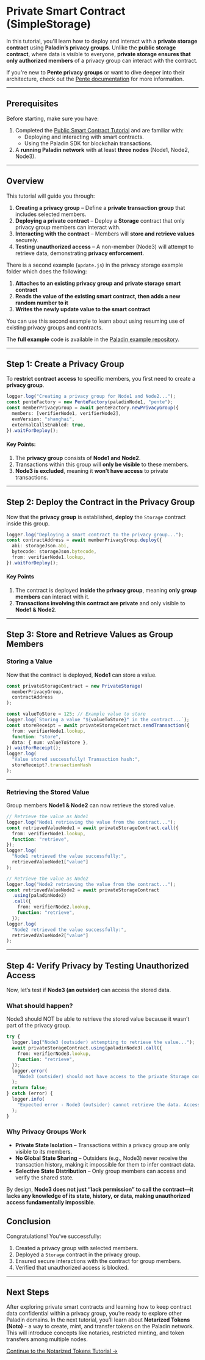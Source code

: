 # Private Smart Contract (SimpleStorage)

In this tutorial, you'll learn how to deploy and interact with a **private storage contract** using **Paladin’s privacy groups**. Unlike the **public storage contract**, where data is visible to everyone, **private storage ensures that only authorized members** of a privacy group can interact with the contract.

If you're new to **Pente privacy groups** or want to dive deeper into their architecture, check out the [Pente documentation](https://lf-decentralized-trust-labs.github.io/paladin/head/architecture/pente) for more information.

---

## Prerequisites

Before starting, make sure you have:

1. Completed the [Public Smart Contract Tutorial](./public-storage.md) and are familiar with:
   - Deploying and interacting with smart contracts.
   - Using the Paladin SDK for blockchain transactions.
2. A **running Paladin network** with at least **three nodes** (Node1, Node2, Node3).

---

## Overview

This tutorial will guide you through:

1. **Creating a privacy group** – Define a **private transaction group** that includes selected members.
2. **Deploying a private contract** – Deploy a **Storage** contract that only privacy group members can interact with.
3. **Interacting with the contract** – Members will **store and retrieve values** securely.
4. **Testing unauthorized access** – A non-member (Node3) will attempt to retrieve data, demonstrating **privacy enforcement**.

There is a second example (`update.js`) in the privacy storage example folder which does the following:

1. **Attaches to an existing privacy group and private storage smart contract**
2. **Reads the value of the existing smart contract, then adds a new random number to it**
3. **Writes the newly update value to the smart contract**

You can use this second example to learn about using resuming use of existing privacy groups and contracts.

The **full example** code is available in the [Paladin example repository](https://github.com/LF-Decentralized-Trust-labs/paladin/blob/main/examples/privacy-storage).

---

## Step 1: Create a Privacy Group

To **restrict contract access** to specific members, you first need to create a **privacy group**.

```typescript
logger.log("Creating a privacy group for Node1 and Node2...");
const penteFactory = new PenteFactory(paladinNode1, "pente");
const memberPrivacyGroup = await penteFactory.newPrivacyGroup({
  members: [verifierNode1, verifierNode2],
  evmVersion: "shanghai",
  externalCallsEnabled: true,
}).waitForDeploy();
```

#### Key Points:

1.  The **privacy group** consists of **Node1 and Node2**.
2.  Transactions within this group will **only be visible** to these members.
3.  **Node3 is excluded**, meaning it **won’t have access** to private transactions.

---

## Step 2: Deploy the Contract in the Privacy Group

Now that the **privacy group** is established, **deploy** the `Storage` contract inside this group.

```typescript
logger.log("Deploying a smart contract to the privacy group...");
const contractAddress = await memberPrivacyGroup.deploy({
  abi: storageJson.abi,
  bytecode: storageJson.bytecode,
  from: verifierNode1.lookup,
}).waitForDeploy();
```

#### Key Points

1. The contract is deployed **inside the privacy group**, meaning **only group members** can interact with it.
2. **Transactions involving this contract are private** and only visible to **Node1 & Node2**.

---

## Step 3: Store and Retrieve Values as Group Members

### Storing a Value

Now that the contract is deployed, **Node1** can store a value.

```typescript
const privateStorageContract = new PrivateStorage(
  memberPrivacyGroup,
  contractAddress
);

const valueToStore = 125; // Example value to store
logger.log(`Storing a value "${valueToStore}" in the contract...`);
const storeReceipt = await privateStorageContract.sendTransaction({
  from: verifierNode1.lookup,
  function: "store",
  data: { num: valueToStore },
}).waitForReceipt();
logger.log(
  "Value stored successfully! Transaction hash:",
  storeReceipt?.transactionHash
);
```

---

### Retrieving the Stored Value

Group members **Node1 & Node2** can now retrieve the stored value.

```typescript
// Retrieve the value as Node1
logger.log("Node1 retrieving the value from the contract...");
const retrievedValueNode1 = await privateStorageContract.call({
  from: verifierNode1.lookup,
  function: "retrieve",
});
logger.log(
  "Node1 retrieved the value successfully:",
  retrievedValueNode1["value"]
);

// Retrieve the value as Node2
logger.log("Node2 retrieving the value from the contract...");
const retrievedValueNode2 = await privateStorageContract
  .using(paladinNode2)
  .call({
    from: verifierNode2.lookup,
    function: "retrieve",
  });
logger.log(
  "Node2 retrieved the value successfully:",
  retrievedValueNode2["value"]
);
```

---

## Step 4: Verify Privacy by Testing Unauthorized Access

Now, let’s test if **Node3 (an outsider)** can access the stored data.

### **What should happen?**

Node3 should NOT be able to retrieve the stored value because it wasn’t part of the privacy group.

```typescript
try {
  logger.log("Node3 (outsider) attempting to retrieve the value...");
  await privateStorageContract.using(paladinNode3).call({
    from: verifierNode3.lookup,
    function: "retrieve",
  });
  logger.error(
    "Node3 (outsider) should not have access to the private Storage contract!"
  );
  return false;
} catch (error) {
  logger.info(
    "Expected error - Node3 (outsider) cannot retrieve the data. Access denied."
  );
}
```

### Why Privacy Groups Work

- **Private State Isolation** – Transactions within a privacy group are only visible to its members.
- **No Global State Sharing** – Outsiders (e.g., Node3) never receive the transaction history, making it impossible for them to infer contract data.
- **Selective State Distribution** – Only group members can access and verify the shared state.

By design, **Node3 does not just “lack permission” to call the contract—it lacks any knowledge of its state, history, or data, making unauthorized access fundamentally impossible**.

## Conclusion

Congratulations! You’ve successfully:

1. Created a privacy group with selected members.
2. Deployed a `Storage` contract in the privacy group.
3. Ensured secure interactions with the contract for group members.
4. Verified that unauthorized access is blocked.

---

## Next Steps

After exploring private smart contracts and learning how to keep contract data confidential within a privacy group, you’re ready to explore other Paladin domains. In the next tutorial, you’ll learn about **Notarized Tokens (Noto)** - a way to create, mint, and transfer tokens on the Paladin network. This will introduce concepts like notaries, restricted minting, and token transfers among multiple nodes.

[Continue to the Notarized Tokens Tutorial →](./notarized-tokens.md)
